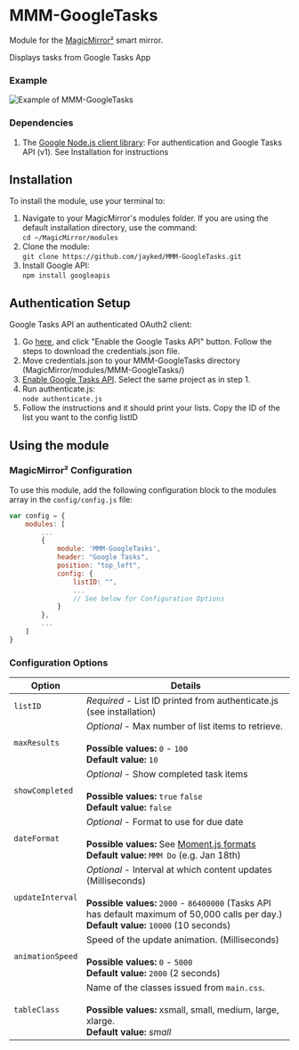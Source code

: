# MMM-GoogleTasks

Module for the [MagicMirror²](https://github.com/MichMich/MagicMirror/) smart mirror.

Displays tasks from Google Tasks App


### Example
![Example of MMM-GoogleTasks](images/sample.png?raw=true "Example screenshot")

### Dependencies
1. The [Google Node.js client library](https://github.com/google/google-api-nodejs-client/): For authentication and Google Tasks API (v1). See Installation for instructions

## Installation
To install the module, use your terminal to:
1. Navigate to your MagicMirror's modules folder. If you are using the default installation directory, use the command:<br />`cd ~/MagicMirror/modules`
2. Clone the module:<br />`git clone https://github.com/jayked/MMM-GoogleTasks.git`
3. Install Google API:<br />`npm install googleapis`

## Authentication Setup
Google Tasks API an authenticated OAuth2 client:
1. Go [here](https://developers.google.com/tasks/quickstart/nodejs), and click "Enable the Google Tasks API" button. Follow the steps to download the credentials.json file. 
2. Move credentials.json to your MMM-GoogleTasks directory (MagicMirror/modules/MMM-GoogleTasks/)
3. [Enable Google Tasks API](https://console.cloud.google.com/apis/library/tasks.googleapis.com). Select the same project as in step 1.
4. Run authenticate.js:<br />`node authenticate.js`
5. Follow the instructions and it should print your lists. Copy the ID of the list you want to the config listID

## Using the module

### MagicMirror² Configuration

To use this module, add the following configuration block to the modules array in the `config/config.js` file:
```js
var config = {
    modules: [
        ...
        {
            module: 'MMM-GoogleTasks',
            header: "Google Tasks",
            position: "top_left",
            config: {
                listID: "",
                ...
                // See below for Configuration Options
            }
        },
        ...
    ]
}
```

### Configuration Options

| Option                  | Details
|------------------------ |--------------
| `listID`                | *Required* - List ID printed from authenticate.js (see installation)
| `maxResults`            | *Optional* - Max number of list items to retrieve. <br><br> **Possible values:** `0` - `100` <br> **Default value:** `10`
| `showCompleted`         | *Optional* - Show completed task items <br><br> **Possible values:** `true`  `false` <br> **Default value:** `false`
| `dateFormat`            | *Optional* - Format to use for due date <br><br> **Possible values:** See [Moment.js formats](http://momentjs.com/docs/#/parsing/string-format/) <br> **Default value:** `MMM Do` (e.g. Jan 18th)
| `updateInterval`        | *Optional* - Interval at which content updates (Milliseconds) <br><br> **Possible values:** `2000` - `86400000` (Tasks API has default maximum of 50,000 calls per day.) <br> **Default value:** `10000` (10 seconds)
| `animationSpeed`        | Speed of the update animation. (Milliseconds) <br><br> **Possible values:** `0` - `5000` <br> **Default value:** `2000` (2 seconds)
| `tableClass`            | Name of the classes issued from `main.css`. <br><br> **Possible values:** xsmall, small, medium, large, xlarge. <br> **Default value:** _small_
